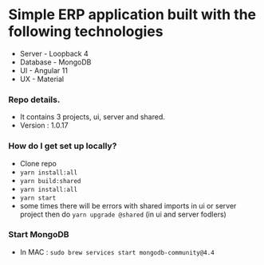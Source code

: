 # Simple ERP application built with the following technologies #

* Server - Loopback 4
* Database - MongoDB
* UI - Angular 11
* UX - Material

### Repo details.
* It contains 3 projects, ui, server and shared.
* Version : 1.0.17

### How do I get set up locally? ###

* Clone repo 
* `yarn install:all`
* `yarn build:shared`
* `yarn install:all`
* `yarn start`
* some times there will be errors with shared imports in ui or server project then do `yarn upgrade @shared` (in ui and server fodlers)

### Start MongoDB
* In MAC : `sudo brew services start mongodb-community@4.4`
